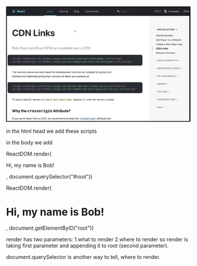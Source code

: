 ![](cdn-links.png)

in the html head we add these scripts

<script crossorigin src="https://unpkg.com/react@17/umd/react.development.js"></script>
<script crossorigin src="https://unpkg.com/react-dom@17/umd/react-dom.development.js"></script>        <script src="https://unpkg.com/babel-standalone@6/babel.min.js"></script>

in the body we add

<script src="index.js" type="text/babel"></script>

ReactDOM.render(<p>Hi, my name is Bob!</p>, document.querySelector("#root"))

ReactDOM.render(<h1>Hi, my name is Bob!</h1>, document.getElementByID("root"))

render has two parameters: 
1.what to render
2.where to render
so render is taking first parameter and appending it to root (second parameter).

document.querySelector is another way to tell, where to render.





